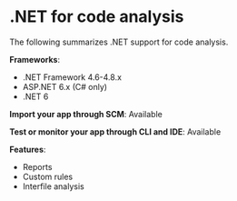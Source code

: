 # .NET for code analysis

The following summarizes .NET support for code analysis.

**Frameworks**:

* .NET Framework 4.6-4.8.x
* ASP.NET 6.x (C# only)
* .NET 6

**Import your app through SCM**: Available

**Test or monitor your app through CLI and IDE**: Available

**Features**:

* Reports
* Custom rules
* Interfile analysis
